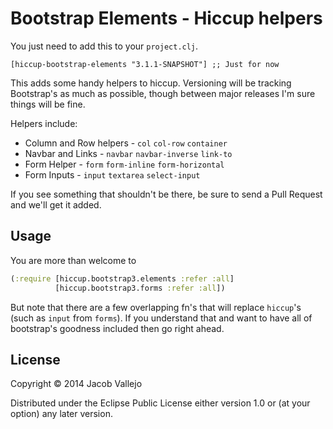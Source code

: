 # Bootstrap Elements - Hiccup helpers

You just need to add this to your `project.clj`.

`[hiccup-bootstrap-elements "3.1.1-SNAPSHOT"] ;; Just for now`

This adds some handy helpers to hiccup. Versioning will be tracking
Bootstrap's as much as possible, though between major releases I'm
sure things will be fine.

Helpers include:

- Column and Row helpers - `col` `col-row` `container`
- Navbar and Links - `navbar` `navbar-inverse` `link-to`
- Form Helper - `form` `form-inline` `form-horizontal`
- Form Inputs - `input` `textarea` `select-input`

If you see something that shouldn't be there, be sure to send a Pull
Request and we'll get it added. 

## Usage

You are more than welcome to
```clojure
(:require [hiccup.bootstrap3.elements :refer :all]
          [hiccup.bootstrap3.forms :refer :all])

```

But note that there are a few overlapping fn's that will replace
`hiccup`'s (such as `input` from `forms`). If you understand that and
want to have all of bootstrap's goodness included then go right ahead.

## License

Copyright © 2014 Jacob Vallejo

Distributed under the Eclipse Public License either version 1.0 or (at
your option) any later version.
